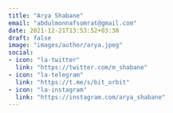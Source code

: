 ```yaml
---
title: "Arya Shabane"
email: "abdulmonnafsomrat@gmail.com"
date: 2021-12-21T13:53:52+03:30
draft: false
image: "images/author/arya.jpeg"
social:
- icon: "la-twitter"
  link: "https://twitter.com/m_shabane"
- icon: "la-telegram"
  link: "https://t.me/s/bit_orbit"
- icon: "la-instagram"
  link: "https://instagram.com/arya_shabane"
---
```


